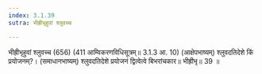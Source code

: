 ```yaml
---
index: 3.1.39
sutra: भीह्रीभृहुवां श्लुवच्च

---
```

 भीह्रीभृहुवां श्लुवच्च (656) (411 आम्विकरणविधिसूत्रम्॥ 3.1.3 आ. 10) (आक्षेपभाष्यम्) श्लुवदतिदेशे किं प्रयोजनम्?। (समाधानभाष्यम्) श्लुवदतिदेशे प्रयोजनं द्वित्वेत्वे बिभरांचकार॥ भीह्रीभृ॥ 39 ॥ 